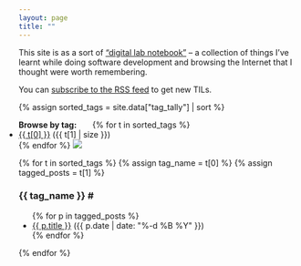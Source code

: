 ```yaml
---
layout: page
title: ""
---
```


This site is as a sort of <a href="https://winterflower.github.io/2017/08/17/software-engineering-notebook/">“digital lab notebook”</a> – a collection of things I’ve learnt while doing software development and browsing the Internet that I thought were worth remembering.

<!-- The term "TIL" stands for "Today I Learned". -->

<!-- There are {{ site.posts | size }} TILs so far. -->

You can <a href="/atom.xml">subscribe to the RSS feed</a> to get new TILs.

{% assign sorted_tags = site.data["tag_tally"] | sort %}

<p style="display: inline;">
  <strong>Browse by tag:</strong>
</p>
<ul class="dot_list" style="display: inline;">
  {% for t in sorted_tags %}
  <li>
    <a href="#{{ t[0] }}" class="novisited">{{ t[0] }}</a>&nbsp;({{ t[1] | size }})
  </li>
  {% endfor %}
</ul>

<img src="/notebook.png">

{% for t in sorted_tags %}
{% assign tag_name = t[0] %}
{% assign tagged_posts = t[1] %}

<h3 id="{{ tag_name }}">{{ tag_name }} <a href="#{{ tag_name }}" style="text-decoration: none;" class="novisited">#</a></h3>

<ul>
{% for p in tagged_posts %}
  <li><a href="{{ p.url }}">{{ p.title }}</a> ({{ p.date | date: "%-d %B %Y" }})</li>
{% endfor %}
</ul>

{% endfor %}

<!-- This number is eyeballed to ensure that the final item always
    has enough whitespace for the anchor link -->

<p style="margin-top: calc(100vh - 330px);">
  (This paragraph is just here to ensure there’s enough whitespace for the final anchor link to scroll to the right place.)
</p>
